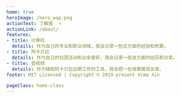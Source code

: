 ```yaml
---
home: true
heroImage: /hero_wap.png
actionText: 了解我  →
actionLink: /about/
features:
- title: 计算机
  details: 作为自己的专业和职业领域，我会记录一些这方面的经验和积累。
- title: 阿卡贝拉
  details: 作为自己的社团活动和业余爱好，我会记录一些这方面的经历和分享。
- title: 音视频
  details: 作为辅助阿卡贝拉后期工作的工具，我会把一些成果展现出来。
footer: MIT Licensed | Copyright © 2019-present Vrma Xin

pageClass: home-class
---
```


